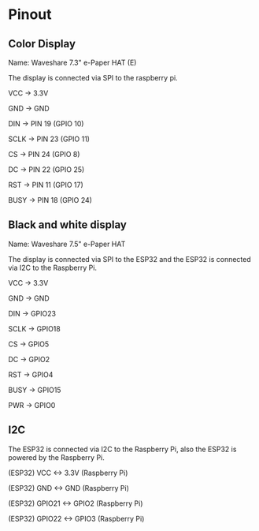 # Pinout
## Color Display
Name: Waveshare 7.3" e-Paper HAT (E)

The display is connected via SPI to the raspberry pi.

VCC -> 3.3V

GND -> GND

DIN -> PIN 19 (GPIO 10)

SCLK -> PIN 23 (GPIO 11)

CS -> PIN 24 (GPIO 8)

DC -> PIN 22 (GPIO 25)

RST -> PIN 11 (GPIO 17)

BUSY -> PIN 18 (GPIO 24)

## Black and white display
Name: Waveshare 7.5" e-Paper HAT

The display is connected via SPI to the ESP32 and the ESP32 is connected via I2C to the Raspberry Pi.

VCC -> 3.3V

GND -> GND

DIN -> GPIO23

SCLK -> GPIO18

CS -> GPIO5

DC -> GPIO2

RST -> GPIO4

BUSY -> GPIO15

PWR -> GPIO0

## I2C
The ESP32 is connected via I2C to the Raspberry Pi, also the ESP32 is powered by the Raspberry Pi.

(ESP32) VCC <-> 3.3V (Raspberry Pi)

(ESP32) GND <-> GND (Raspberry Pi)

(ESP32) GPIO21 <-> GPIO2 (Raspberry Pi)

(ESP32) GPIO22 <-> GPIO3 (Raspberry Pi)

